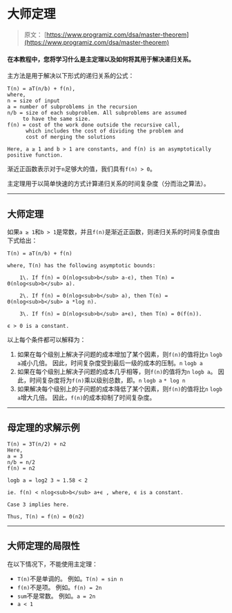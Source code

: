 # 大师定理

> 原文： [https://www.programiz.com/dsa/master-theorem](https://www.programiz.com/dsa/master-theorem)

#### 在本教程中，您将学习什么是主定理以及如何将其用于解决递归关系。

主方法是用于解决以下形式的递归关系的公式：

```
T(n) = aT(n/b) + f(n),
where,
n = size of input
a = number of subproblems in the recursion
n/b = size of each subproblem. All subproblems are assumed 
     to have the same size.
f(n) = cost of the work done outside the recursive call, 
      which includes the cost of dividing the problem and
      cost of merging the solutions

Here, a ≥ 1 and b > 1 are constants, and f(n) is an asymptotically positive function.

```

渐近正函数表示对于`n`足够大的值，我们具有`f(n) > 0`。

主定理用于以简单快速的方式计算递归关系的时间复杂度（分而治之算法）。

* * *

## 大师定理

如果`a ≥ 1`和`b > 1`是常数，并且`f(n)`是渐近正函数，则递归关系的时间复杂度由下式给出：

```
T(n) = aT(n/b) + f(n)

where, T(n) has the following asymptotic bounds:

    1\. If f(n) = O(nlog<sub>b</sub> a-ϵ), then T(n) = Θ(nlog<sub>b</sub> a).

    2\. If f(n) = Θ(nlog<sub>b</sub> a), then T(n) = Θ(nlog<sub>b</sub> a *log n).

    3\. If f(n) = Ω(nlog<sub>b</sub> a+ϵ), then T(n) = Θ(f(n)).

ϵ > 0 is a constant.    
```

以上每个条件都可以解释为：

1.  如果在每个级别上解决子问题的成本增加了某个因素，则`f(n)`的值将比`n` `logb a`减小几倍。 因此，时间复杂度受到最后一级的成本的压制。`n` `logb a`
2.  如果在每个级别上解决子问题的成本几乎相等，则`f(n)`的值将为`n` `logb a`。 因此，时间复杂度将为`f(n)`乘以级别总数，即。`n` `logb a` `* log n`
3.  如果解决每个级别上的子问题的成本降低了某个因素，则`f(n)`的值将比`n` `logb a`增大几倍。 因此，`f(n)`的成本抑制了时间复杂度。

* * *

## 母定理的求解示例

```
T(n) = 3T(n/2) + n2
Here,
a = 3
n/b = n/2
f(n) = n2

logb a = log2 3 ≈ 1.58 < 2

ie. f(n) < nlog<sub>b</sub> a+ϵ , where, ϵ is a constant.

Case 3 implies here.

Thus, T(n) = f(n) = Θ(n2) 
```

* * *

## 大师定理的局限性

在以下情况下，不能使用主定理：

*   `T(n)`不是单调的。 例如。`T(n) = sin n`
*   `f(n)`不是项。 例如。`f(n) = 2n`
*   `sum`不是常数。 例如。`a = 2n`
*   `a < 1`